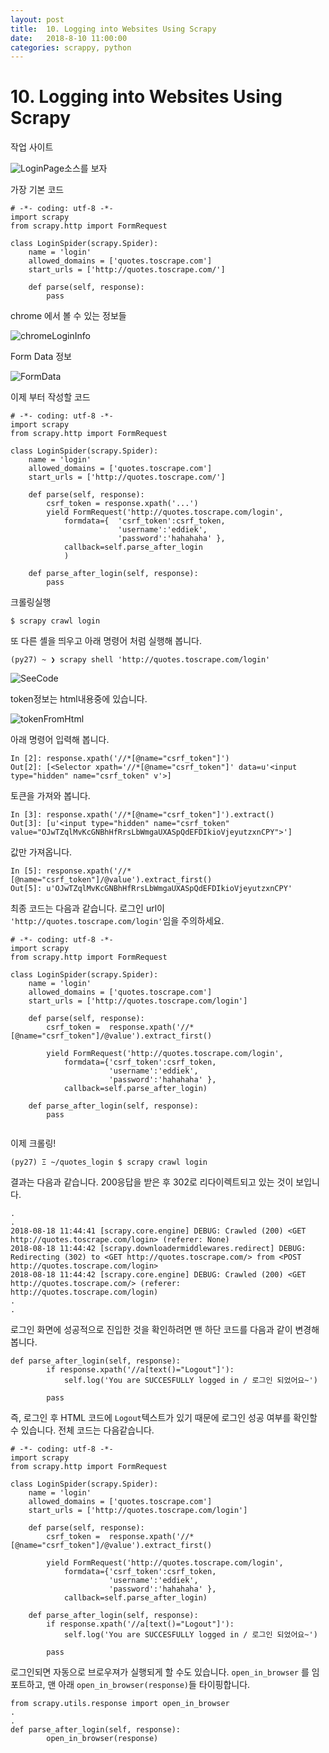```yaml
---
layout: post  
title:  10. Logging into Websites Using Scrapy
date:   2018-8-10 11:00:00
categories: scrappy, python  
---
```


# 10. Logging into Websites Using Scrapy

작업 사이트

![LoginPage](./scrapy10/LoginPage.png)소스를 보자

가장 기본 코드

```
# -*- coding: utf-8 -*-
import scrapy
from scrapy.http import FormRequest

class LoginSpider(scrapy.Spider):
    name = 'login'
    allowed_domains = ['quotes.toscrape.com']
    start_urls = ['http://quotes.toscrape.com/']

    def parse(self, response):
        pass
```



chrome 에서 볼 수 있는 정보들

![chromeLoginInfo](./scrapy10/chromeLoginInfo.png)

Form Data 정보

![FormData](./scrapy10/FormData.png)

이제 부터 작성할 코드

```
# -*- coding: utf-8 -*-
import scrapy
from scrapy.http import FormRequest

class LoginSpider(scrapy.Spider):
    name = 'login'
    allowed_domains = ['quotes.toscrape.com']
    start_urls = ['http://quotes.toscrape.com/']

    def parse(self, response):
        csrf_token = response.xpath('...')
        yield FormRequest('http://quotes.toscrape.com/login',
            formdata={  'csrf_token':csrf_token,
                        'username':'eddiek',
                        'password':'hahahaha' },
            callback=self.parse_after_login
            )

    def parse_after_login(self, response):
        pass

```

크롤링실행
```
$ scrapy crawl login
```

또 다른 셸을 띄우고 아래 명령어 처럼 실행해 봅니다.

```
(py27) ~ ❯ scrapy shell 'http://quotes.toscrape.com/login'
```




![SeeCode](./scrapy10/SeeCode.png)

token정보는 html내용중에 있습니다.

![tokenFromHtml](./scrapy10/tokenFromHtml.png)

아래 명령어 입력해 봅니다.

```
In [2]: response.xpath('//*[@name="csrf_token"]')
Out[2]: [<Selector xpath='//*[@name="csrf_token"]' data=u'<input type="hidden" name="csrf_token" v'>]
```

토큰을 가져와 봅니다.
```
In [3]: response.xpath('//*[@name="csrf_token"]').extract()
Out[3]: [u'<input type="hidden" name="csrf_token" value="OJwTZqlMvKcGNBhHfRrsLbWmgaUXASpQdEFDIkioVjeyutzxnCPY">']

```
값만 가져옵니다.
```
In [5]: response.xpath('//*[@name="csrf_token"]/@value').extract_first()
Out[5]: u'OJwTZqlMvKcGNBhHfRrsLbWmgaUXASpQdEFDIkioVjeyutzxnCPY'
```

최종 코드는 다음과 같습니다. 로그인 url이 `'http://quotes.toscrape.com/login'`임을 주의하세요.

```
# -*- coding: utf-8 -*-
import scrapy
from scrapy.http import FormRequest

class LoginSpider(scrapy.Spider):
    name = 'login'
    allowed_domains = ['quotes.toscrape.com']
    start_urls = ['http://quotes.toscrape.com/login']

    def parse(self, response):
        csrf_token =  response.xpath('//*[@name="csrf_token"]/@value').extract_first()
        
        yield FormRequest('http://quotes.toscrape.com/login',
            formdata={'csrf_token':csrf_token,
                      'username':'eddiek',
                      'password':'hahahaha' },
            callback=self.parse_after_login)
              
    def parse_after_login(self, response):
        pass


```

이제 크롤링!
```
(py27) Ξ ~/quotes_login $ scrapy crawl login
```
결과는 다음과 같습니다. 200응답을 받은 후 302로 리다이렉트되고 있는 것이 보입니다.
```
.
.
2018-08-18 11:44:41 [scrapy.core.engine] DEBUG: Crawled (200) <GET http://quotes.toscrape.com/login> (referer: None)
2018-08-18 11:44:42 [scrapy.downloadermiddlewares.redirect] DEBUG: Redirecting (302) to <GET http://quotes.toscrape.com/> from <POST http://quotes.toscrape.com/login>
2018-08-18 11:44:42 [scrapy.core.engine] DEBUG: Crawled (200) <GET http://quotes.toscrape.com/> (referer: http://quotes.toscrape.com/login)
.
.
```

로그인 화면에 성공적으로 진입한 것을 확인하려면 맨 하단 코드를 다음과 같이 변경해봅니다.

```
def parse_after_login(self, response):
        if response.xpath('//a[text()="Logout"]'):
            self.log('You are SUCCESFULLY logged in / 로그인 되었어요~')
        
        pass
```
즉, 로그인 후 HTML 코드에 `Logout`텍스트가 있기 때문에 로그인 성공 여부를 확인할 수 있습니다.
전체 코드는 다음같습니다.
```
# -*- coding: utf-8 -*-
import scrapy
from scrapy.http import FormRequest

class LoginSpider(scrapy.Spider):
    name = 'login'
    allowed_domains = ['quotes.toscrape.com']
    start_urls = ['http://quotes.toscrape.com/login']

    def parse(self, response):
        csrf_token =  response.xpath('//*[@name="csrf_token"]/@value').extract_first()
        
        yield FormRequest('http://quotes.toscrape.com/login',
            formdata={'csrf_token':csrf_token,
                      'username':'eddiek',
                      'password':'hahahaha' },
            callback=self.parse_after_login)
              
    def parse_after_login(self, response):
        if response.xpath('//a[text()="Logout"]'):
            self.log('You are SUCCESFULLY logged in / 로그인 되었어요~')
        
        pass
```

로그인되면 자동으로 브로우져가 실행되게 할 수도 있습니다. `open_in_browser` 를 임포트하고, 맨 아래  `open_in_browser(response)`들 타이핑합니다.
```
from scrapy.utils.response import open_in_browser 
.
.
def parse_after_login(self, response):
        open_in_browser(response)
```